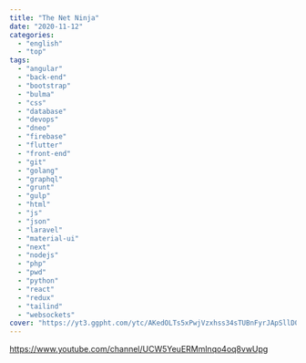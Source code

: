 ```yaml
---
title: "The Net Ninja"
date: "2020-11-12"
categories:
  - "english"
  - "top"
tags:
  - "angular"
  - "back-end"
  - "bootstrap"
  - "bulma"
  - "css"
  - "database"
  - "devops"
  - "dneo"
  - "firebase"
  - "flutter"
  - "front-end"
  - "git"
  - "golang"
  - "graphql"
  - "grunt"
  - "gulp"
  - "html"
  - "js"
  - "json"
  - "laravel"
  - "material-ui"
  - "next"
  - "nodejs"
  - "php"
  - "pwd"
  - "python"
  - "react"
  - "redux"
  - "tailind"
  - "websockets"
cover: "https://yt3.ggpht.com/ytc/AKedOLTs5xPwjVzxhss34sTUBnFyrJApSllD0pa3oQaOhw=s88-c-k-c0x00ffffff-no-rj"
---
```


https://www.youtube.com/channel/UCW5YeuERMmlnqo4oq8vwUpg
